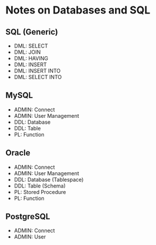 # Notes on Databases and SQL

## SQL (Generic)
* DML: SELECT
* DML: JOIN
* DML: HAVING
* DML: INSERT
* DML: INSERT INTO
* DML: SELECT INTO

## MySQL
* ADMIN: Connect
* ADMIN: User Management
* DDL: Database
* DDL: Table
* PL: Function

## Oracle
* ADMIN: Connect
* ADMIN: User Management
* DDL: Database (Tablespace)
* DDL: Table (Schema)
* PL: Stored Procedure
* PL: Function

## PostgreSQL
* ADMIN: Connect
* ADMIN: User
